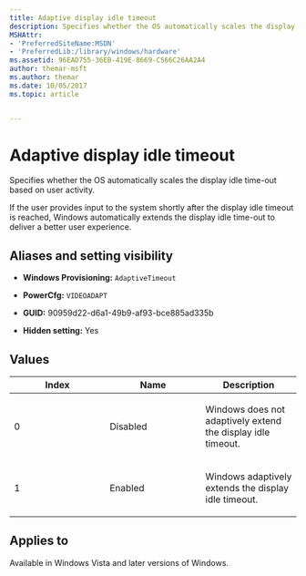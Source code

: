 ```yaml
---
title: Adaptive display idle timeout
description: Specifies whether the OS automatically scales the display idle time-out based on user activity.
MSHAttr:
- 'PreferredSiteName:MSDN'
- 'PreferredLib:/library/windows/hardware'
ms.assetid: 96EAD755-36EB-419E-8669-C566C26AA2A4
author: themar-msft
ms.author: themar
ms.date: 10/05/2017
ms.topic: article


---
```


# Adaptive display idle timeout


Specifies whether the OS automatically scales the display idle time-out based on user activity.

If the user provides input to the system shortly after the display idle timeout is reached, Windows automatically extends the display idle time-out to deliver a better user experience.

## <span id="Aliases_and_setting_visibility"></span><span id="aliases_and_setting_visibility"></span><span id="ALIASES_AND_SETTING_VISIBILITY"></span>Aliases and setting visibility


-   **Windows Provisioning:** `AdaptiveTimeout `

-   **PowerCfg:** `VIDEOADAPT `

-   **GUID:** 90959d22-d6a1-49b9-af93-bce885ad335b

-   **Hidden setting:** Yes

## <span id="Values"></span><span id="values"></span><span id="VALUES"></span>Values


<table>
<colgroup>
<col width="33%" />
<col width="33%" />
<col width="33%" />
</colgroup>
<thead>
<tr class="header">
<th>Index</th>
<th>Name</th>
<th>Description</th>
</tr>
</thead>
<tbody>
<tr class="odd">
<td><p>0</p></td>
<td><p>Disabled</p></td>
<td><p>Windows does not adaptively extend the display idle timeout.</p></td>
</tr>
<tr class="even">
<td><p>1</p></td>
<td><p>Enabled</p></td>
<td><p>Windows adaptively extends the display idle timeout.</p></td>
</tr>
</tbody>
</table>

 

## <span id="Applies_to"></span><span id="applies_to"></span><span id="APPLIES_TO"></span>Applies to


Available in Windows Vista and later versions of Windows.
